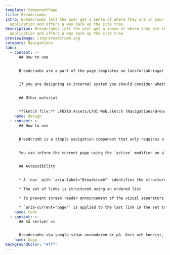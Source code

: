 ```yaml
---
template: ComponentPage
title: Breadcrumbs
intro: Breadcrumbs lets the user get a sense of where they are in your
  application and offers a way back up the site tree.
description: Breadcrumbs lets the user get a sense of where they are in your
  application and offers a way back up the site tree.
previewImage: /img/breadcrumb.svg
category: Navigations
tabs:
  - content: >-
      ## How to use


      Breadcrumbs are a part of the page templates on lansforsakringar.se and Mina sidor and are generated automatically, so there isn't much to think about regarding breadcrumbs for you as a designer of customer facing web applications.


      If you are designing an internal system you should consider whether breadcrumbs are of benefit for your users. In a smaller, flat system you might not see the need, but the larger the system, the bigger the need probably is (especially as the navigation structure gets deeper and deeper).


      ## Other material


      **Sketch file:** LFUXAD Assets/LFUI Web.sketch (Navigations/Breadcrumbs)
    name: Design
  - content: >-
      ## How to use


      Breadcrumb is a simple navigation component that only requires a `nav` container and a `ol` list. The dividers are automatically created in the content of the `::before` pseudo-element of`li` tags. 


      You can inform the current page using the `active` modifier on a`li` tag


      ## Accessibility


      * A `nav` with `aria-label="Breadcrumb"` identifies the structure as a breadcrumb trail and makes it a navigation landmark so that it is easy to locate.

      * The set of links is structured using an ordered list

      * To prevent screen reader announcement of the visual separators between links, they are added via CSS

      * `aria-current="page"` is applied to the last link in the set to indicate that it represents the current page.
    name: Code
  - content: >-
      ## Så skriver vi


      Breadcrumbs ska spegla sidan användaren är på. Kort och koncist, tänk som i menyn.
    name: Copy
backgroundColor: "#fff"
---
```

